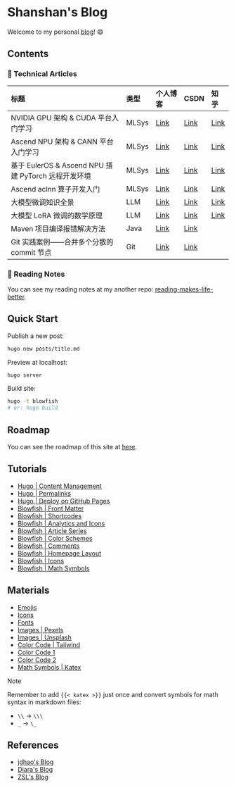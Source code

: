# Shanshan's Blog

Welcome to my personal [<u>blog</u>](https://shen-shanshan.github.io/)! :smile:

## Contents

### 📖 Technical Articles

|                        标题                         | 类型  |     个人博客      |       CSDN        |       知乎        |
| :-------------------------------------------------- | :---- | :---------------- | :---------------- | :---------------- |
| NVIDIA GPU 架构 & CUDA 平台入门学习                 | MLSys | [<u>Link</u>][1]  | [<u>Link</u>][2]  | [<u>Link</u>][3]  |
| Ascend NPU 架构 & CANN 平台入门学习                 | MLSys | [<u>Link</u>][6]  | [<u>Link</u>][7]  | [<u>Link</u>][8]  |
| 基于 EulerOS & Ascend NPU 搭建 PyTorch 远程开发环境 | MLSys | [<u>Link</u>][16] | [<u>Link</u>][17] | [<u>Link</u>][18] |
| Ascend aclnn 算子开发入门                           | MLSys | [<u>Link</u>][26] | [<u>Link</u>][27] | [<u>Link</u>][28] |
| 大模型微调知识全景                                  | LLM   | [<u>Link</u>][36] | [<u>Link</u>][37] | [<u>Link</u>][38] |
| 大模型 LoRA 微调的数学原理                          | LLM   | [<u>Link</u>][31] | [<u>Link</u>][32] | [<u>Link</u>][33] |
| Maven 项目编译报错解决方法                          | Java  | [<u>Link</u>][11] | [<u>Link</u>][12] |                   |
| Git 实践案例——合并多个分散的 commit 节点            | Git   | [<u>Link</u>][21] | [<u>Link</u>][22] |                   |

<!-- 01. NVIDIA GPU 架构 & CUDA 平台入门学习 -->
[1]: https://shen-shanshan.github.io/articles/nvidia-gpu-%E6%9E%B6%E6%9E%84-cuda-%E5%B9%B3%E5%8F%B0%E5%85%A5%E9%97%A8%E5%AD%A6%E4%B9%A0/
[2]: https://blog.csdn.net/weixin_44162047/article/details/141569571?spm=1001.2014.3001.5501
[3]: https://zhuanlan.zhihu.com/p/3298556005
<!-- 02. Ascend NPU 架构 & CANN 平台入门学习 -->
[6]: https://shen-shanshan.github.io/articles/ascend-npu-%E6%9E%B6%E6%9E%84-cann-%E5%B9%B3%E5%8F%B0%E5%85%A5%E9%97%A8%E5%AD%A6%E4%B9%A0/
[7]: https://blog.csdn.net/weixin_44162047/article/details/141755989?spm=1001.2014.3001.5501
[8]: https://zhuanlan.zhihu.com/p/3357780804
<!-- 03. Maven 项目编译报错解决方法 -->
[11]: https://shen-shanshan.github.io/articles/maven-%E9%A1%B9%E7%9B%AE%E7%BC%96%E8%AF%91%E6%8A%A5%E9%94%99%E8%A7%A3%E5%86%B3%E6%96%B9%E6%B3%95/
[12]: https://blog.csdn.net/weixin_44162047/article/details/141898003?spm=1001.2014.3001.5501
<!-- 04. 基于 EulerOS & Ascend NPU 搭建 PyTorch 远程开发环境 -->
[16]: https://shen-shanshan.github.io/articles/%E5%9F%BA%E4%BA%8E-euleros-ascend-npu-%E6%90%AD%E5%BB%BA-pytorch-%E8%BF%9C%E7%A8%8B%E5%BC%80%E5%8F%91%E7%8E%AF%E5%A2%83/
[17]: https://blog.csdn.net/weixin_44162047/article/details/142502025?spm=1001.2014.3001.5501
[18]: https://zhuanlan.zhihu.com/p/3501269206
<!-- 05. Git 实践案例 | 合并多个分散的 commit 节点 -->
[21]: https://shen-shanshan.github.io/articles/git-%E5%AE%9E%E8%B7%B5%E6%A1%88%E4%BE%8B-%E5%90%88%E5%B9%B6%E5%A4%9A%E4%B8%AA%E5%88%86%E6%95%A3%E7%9A%84-commit-%E8%8A%82%E7%82%B9/
[22]: https://blog.csdn.net/weixin_44162047/article/details/143031879?spm=1001.2014.3001.5501
<!-- 06. Ascend aclnn 算子开发入门 -->
[26]: https://shen-shanshan.github.io/articles/ascend-aclnn-%E7%AE%97%E5%AD%90%E5%BC%80%E5%8F%91%E5%85%A5%E9%97%A8/
[27]: https://blog.csdn.net/weixin_44162047/article/details/143180101?spm=1001.2014.3001.5501
[28]: https://zhuanlan.zhihu.com/p/3725089749
<!-- 07. 大模型 LoRA 微调的数学原理 -->
[31]: https://shen-shanshan.github.io/articles/%E5%A4%A7%E6%A8%A1%E5%9E%8B-lora-%E5%BE%AE%E8%B0%83%E7%9A%84%E6%95%B0%E5%AD%A6%E5%8E%9F%E7%90%86/
[32]: https://blog.csdn.net/weixin_44162047/article/details/143744048?spm=1001.2014.3001.5501
[33]: https://zhuanlan.zhihu.com/p/6646407396
<!-- 08. 大模型微调知识全景 -->
[36]: https://shen-shanshan.github.io/articles/%E5%A4%A7%E6%A8%A1%E5%9E%8B%E5%BE%AE%E8%B0%83%E7%9F%A5%E8%AF%86%E5%85%A8%E6%99%AF/
[37]: https://blog.csdn.net/weixin_44162047/article/details/144258549?spm=1001.2014.3001.5501
[38]: https://zhuanlan.zhihu.com/p/10855721688

### 📖 Reading Notes

You can see my reading notes at my another repo: [<u>reading-makes-life-better</u>](https://github.com/shen-shanshan/reading-makes-life-better).

## Quick Start

Publish a new post:

```bash
hugo new posts/title.md
```

Preview at localhost:

```bash
hugo server
```

Build site:

```bash
hugo -t blowfish
# or: hugo build
```

## Roadmap

You can see the roadmap of this site at [<u>here</u>](https://shen-shanshan.github.io/roadmap/).

## Tutorials

- [<u>Hugo | Content Management</u>](https://gohugo.io/content-management/)
- [<u>Hugo | Permalinks</u>](https://gohugo.io/content-management/urls/#permalinks)
- [<u>Hugo | Deploy on GitHub Pages</u>](https://gohugo.io/hosting-and-deployment/hosting-on-github/)
- [<u>Blowfish | Front Matter</u>](https://blowfish.page/zh-cn/docs/front-matter/)
- [<u>Blowfish | Shortcodes</u>](https://blowfish.page/zh-cn/docs/shortcodes/#figure)
- [<u>Blowfish | Analytics and Icons</u>](https://blowfish.page/zh-cn/docs/partials/)
- [<u>Blowfish | Article Series</u>](https://blowfish.page/zh-cn/docs/series/)
- [<u>Blowfish | Color Schemes</u>](https://blowfish.page/docs/getting-started/#colour-schemes)
- [<u>Blowfish | Comments</u>](https://blowfish.page/docs/partials/#comments)
- [<u>Blowfish | Homepage Layout</u>](https://blowfish.page/docs/homepage-layout/)
- [<u>Blowfish | Icons</u>](https://blowfish.page/samples/icons/)
- [<u>Blowfish | Math Symbols</u>](https://blowfish.page/zh-cn/samples/mathematical-notation/)

## Materials

- [<u>Emojis</u>](https://www.emojiall.com/zh-hans/all-emojis)
- [<u>Icons</u>](https://fontawesome.com/icons?from=io)
- [<u>Fonts</u>](https://chinese-font.netlify.app/zh-cn/)
- [<u>Images | Pexels</u>](https://www.pexels.com/zh-cn/)
- [<u>Images | Unsplash</u>](https://unsplash.com/)
- [<u>Color Code | Tailwind</u>](https://tailwindcss.com/docs/customizing-colors#color-palette-reference)
- [<u>Color Code 1</u>](https://blog.csdn.net/u010403387/article/details/45392917)
- [<u>Color Code 2</u>](https://www.colordic.org/)
- [<u>Math Symbols | Katex</u>](https://katex.org/docs/supported)

> [!NOTE]
>
> Remember to add `{{< katex >}}` just once and convert symbols for math syntax in markdown files:
>
> - `\\` -> `\\\`
> - `_` -> `\_`

## References

- [<u>jdhao's Blog</u>](https://jdhao.github.io/2018/10/10/hexo_to_hugo/)
- [<u>Diara's Blog</u>](https://im.happytoo.cyou/)
- [<u>ZSL's Blog</u>](https://www.zsl0621.cc/posts/hugo-blowfish-setup/)
